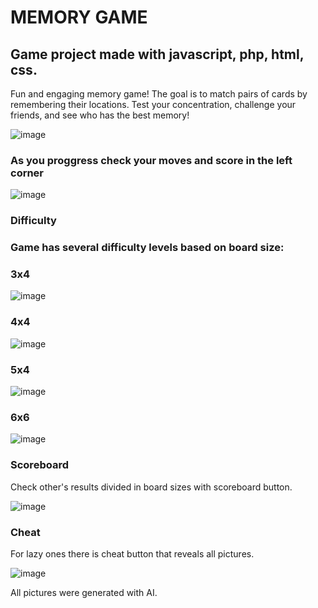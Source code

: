 # MEMORY GAME
## Game project made with javascript, php, html, css.
Fun and engaging memory game! The goal is to match pairs of cards by remembering their locations. 
Test your concentration, challenge your friends, and see who has the best memory!

![image](https://github.com/user-attachments/assets/0e2e4be2-77de-46ff-94cc-8bee3cf9c520)
### As you proggress check your moves and score in the left corner

![image](https://github.com/user-attachments/assets/24a4265d-9b2a-4d60-bf9e-e333cf4f874d)

### Difficulty
### Game has several difficulty levels based on board size:<br>
### 3x4
![image](https://github.com/user-attachments/assets/0e2e4be2-77de-46ff-94cc-8bee3cf9c520)
### 4x4
![image](https://github.com/user-attachments/assets/424d7bf6-c8c3-4709-a397-fee78652c59f)
### 5x4
![image](https://github.com/user-attachments/assets/4a94a5da-31bf-42b1-a270-4aabf570a9a7)
### 6x6
![image](https://github.com/user-attachments/assets/168fbd9f-d9c3-405a-8734-dae0b4367b81)

### Scoreboard
Check other's results divided in board sizes with scoreboard button.

![image](https://github.com/user-attachments/assets/aa806120-14be-4799-8996-26bc0012dda9)

### Cheat 
For lazy ones there is cheat button that reveals all pictures.

![image](https://github.com/user-attachments/assets/042769e1-550b-430d-b92f-9ff1a52cdc99)


All pictures were generated with AI.

